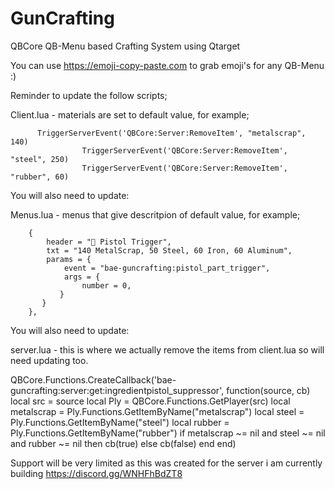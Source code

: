 # GunCrafting
QBCore QB-Menu based Crafting System using Qtarget


You can use https://emoji-copy-paste.com to grab emoji's for any QB-Menu :)

Reminder to update the follow scripts;

Client.lua - materials are set to default value, for example;

          TriggerServerEvent('QBCore:Server:RemoveItem', "metalscrap", 140)
					TriggerServerEvent('QBCore:Server:RemoveItem', "steel", 250)
					TriggerServerEvent('QBCore:Server:RemoveItem', "rubber", 60)
          
          
You will also need to update:

Menus.lua - menus that give descritpion of default value, for example;

        {
            header = "🦿 Pistol Trigger",
            txt = "140 MetalScrap, 50 Steel, 60 Iron, 60 Aluminum",
            params = {
                event = "bae-guncrafting:pistol_part_trigger", 
                args = {
                    number = 0,
               }
           }
        },
        
You will also need to update:

server.lua - this is where we actually remove the items from client.lua so will need updating too.

  QBCore.Functions.CreateCallback('bae-guncrafting:server:get:ingredientpistol_suppressor', function(source, cb)
      local src = source
      local Ply = QBCore.Functions.GetPlayer(src)
      local metalscrap = Ply.Functions.GetItemByName("metalscrap")
      local steel = Ply.Functions.GetItemByName("steel")
      local rubber = Ply.Functions.GetItemByName("rubber")
      if metalscrap ~= nil and steel ~= nil and rubber ~= nil then
         cb(true)
     else
          cb(false)
      end
  end)
  
  
  Support will be very limited as this was created for the server i am currently building https://discord.gg/WNHFhBdZT8 



        
        
